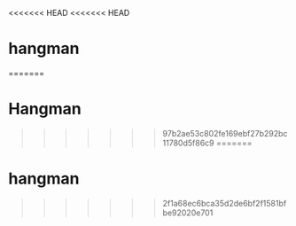 <<<<<<< HEAD
<<<<<<< HEAD
# hangman
 
=======
# Hangman
>>>>>>> 97b2ae53c802fe169ebf27b292bc11780d5f86c9
=======

# hangman

>>>>>>> 2f1a68ec6bca35d2de6bf2f1581bfbe92020e701
